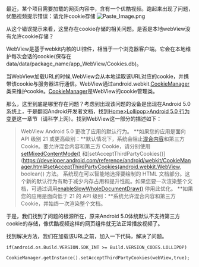 最近，某个项目需要加载的网页内容中，含有一个优酷视频。跑起来出现了问题，优酷视频提示错误：请允许cookie存储
![Paste_Image.png](http://upload-images.jianshu.io/upload_images/817079-b98c96477f367fef.png?imageMogr2/auto-orient/strip%7CimageView2/2/w/1240)

从这个错误提示来看，这里存在cookie存储的相关问题。是否是本地webView没有允许cookie存储？

WebView是基于webkit内核的UI控件，相当于一个浏览器客户端。它会在本地维护每次会话的cookie(保存在data/data/package_name/app_WebView/Cookies.db)。

当WebView加载URL的时候,WebView会从本地读取该URL对应的cookie，并携带该cookie与服务器进行通信。WebView通过android.webkit.[CookieManager](https://developer.android.com/reference/android/webkit/CookieManager.html)类来维护cookie。[CookieManager](https://developer.android.com/reference/android/webkit/CookieManager.html)是WebView的cookie管理类。

那么，这里到底是哪里存在问题？考虑到出现该问题的设备是出现在Android 5.0系统上，于是翻阅Android开发者文档，找到[Home>Lollipop>Android 5.0 行为变更](https://developer.android.com/about/versions/android-5.0-changes.html)这一章节（请科学上网）。找到WebView这一部分的描述如下：
> WebView
Android 5.0 更改了应用的默认行为。
**如果您的应用是面向 API 级别 21 或更高级别：**默认情况下，系统会阻止[混合内容](https://developer.mozilla.org/en-US/docs/Security/MixedContent)和第三方 Cookie。要允许混合内容和第三方 Cookie，请分别使用[setMixedContentMode()](https://developer.android.com/reference/android/webkit/WebSettings.html#setMixedContentMode(int))
和[setAcceptThirdPartyCookies()](https://developer.android.com/reference/android/webkit/CookieManager.html#setAcceptThirdPartyCookies(android.webkit.WebView, boolean))
方法。
系统现在可以智能地选择要绘制的 HTML 文档部分。这个新的默认行为有助于减少内存占用和提升性能。如果您要一次渲染整个文档，可通过调用[enableSlowWholeDocumentDraw()](https://developer.android.com/reference/android/webkit/WebView.html#enableSlowWholeDocumentDraw())
停用此优化。
**如果您的应用是面向低于 21 的 API 级别：**系统允许混合内容和第三方 Cookie，并始终一次渲染整个文档。 

于是，我们找到了问题的根源所在，原来Android 5.0体统默认不支持第三方cookie的存储，像优酷视频这样的网页组件就无法正常播放视频了。

找到解决方法，我们在加载该URL之前，加入一下代码，解决了问题。
    
    if(android.os.Build.VERSION.SDK_INT >= Build.VERSION_CODES.LOLLIPOP)
        CookieManager.getInstance().setAcceptThirdPartyCookies(webView,true);